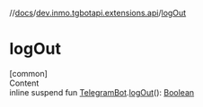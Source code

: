 //[docs](../../index.md)/[dev.inmo.tgbotapi.extensions.api](index.md)/[logOut](log-out.md)



# logOut  
[common]  
Content  
inline suspend fun [TelegramBot](../dev.inmo.tgbotapi.bot/index.md#%5Bdev.inmo.tgbotapi.bot%2FTelegramBot%2F%2F%2FPointingToDeclaration%2F%5D%2FClasslikes%2F625018081).[logOut](log-out.md)(): [Boolean](https://kotlinlang.org/api/latest/jvm/stdlib/kotlin/-boolean/index.html)  



